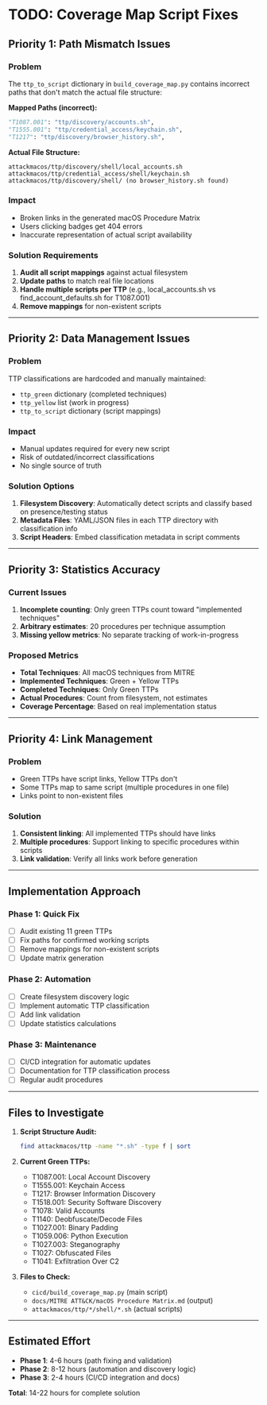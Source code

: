 # TODO: Coverage Map Script Fixes

## Priority 1: Path Mismatch Issues

### Problem
The `ttp_to_script` dictionary in `build_coverage_map.py` contains incorrect paths that don't match the actual file structure:

**Mapped Paths (incorrect):**
```python
"T1087.001": "ttp/discovery/accounts.sh",
"T1555.001": "ttp/credential_access/keychain.sh",
"T1217": "ttp/discovery/browser_history.sh",
```

**Actual File Structure:**
```
attackmacos/ttp/discovery/shell/local_accounts.sh
attackmacos/ttp/credential_access/shell/keychain.sh
attackmacos/ttp/discovery/shell/ (no browser_history.sh found)
```

### Impact
- Broken links in the generated macOS Procedure Matrix
- Users clicking badges get 404 errors
- Inaccurate representation of actual script availability

### Solution Requirements
1. **Audit all script mappings** against actual filesystem
2. **Update paths** to match real file locations
3. **Handle multiple scripts per TTP** (e.g., local_accounts.sh vs find_account_defaults.sh for T1087.001)
4. **Remove mappings** for non-existent scripts

---

## Priority 2: Data Management Issues

### Problem
TTP classifications are hardcoded and manually maintained:
- `ttp_green` dictionary (completed techniques)
- `ttp_yellow` list (work in progress)
- `ttp_to_script` dictionary (script mappings)

### Impact
- Manual updates required for every new script
- Risk of outdated/incorrect classifications
- No single source of truth

### Solution Options
1. **Filesystem Discovery**: Automatically detect scripts and classify based on presence/testing status
2. **Metadata Files**: YAML/JSON files in each TTP directory with classification info
3. **Script Headers**: Embed classification metadata in script comments

---

## Priority 3: Statistics Accuracy

### Current Issues
1. **Incomplete counting**: Only green TTPs count toward "implemented techniques"
2. **Arbitrary estimates**: 20 procedures per technique assumption
3. **Missing yellow metrics**: No separate tracking of work-in-progress

### Proposed Metrics
- **Total Techniques**: All macOS techniques from MITRE
- **Implemented Techniques**: Green + Yellow TTPs
- **Completed Techniques**: Only Green TTPs  
- **Actual Procedures**: Count from filesystem, not estimates
- **Coverage Percentage**: Based on real implementation status

---

## Priority 4: Link Management

### Problem
- Green TTPs have script links, Yellow TTPs don't
- Some TTPs map to same script (multiple procedures in one file)
- Links point to non-existent files

### Solution
1. **Consistent linking**: All implemented TTPs should have links
2. **Multiple procedures**: Support linking to specific procedures within scripts
3. **Link validation**: Verify all links work before generation

---

## Implementation Approach

### Phase 1: Quick Fix
- [ ] Audit existing 11 green TTPs
- [ ] Fix paths for confirmed working scripts
- [ ] Remove mappings for non-existent scripts
- [ ] Update matrix generation

### Phase 2: Automation
- [ ] Create filesystem discovery logic
- [ ] Implement automatic TTP classification
- [ ] Add link validation
- [ ] Update statistics calculations

### Phase 3: Maintenance
- [ ] CI/CD integration for automatic updates
- [ ] Documentation for TTP classification process
- [ ] Regular audit procedures

---

## Files to Investigate

1. **Script Structure Audit:**
   ```bash
   find attackmacos/ttp -name "*.sh" -type f | sort
   ```

2. **Current Green TTPs:**
   - T1087.001: Local Account Discovery
   - T1555.001: Keychain Access
   - T1217: Browser Information Discovery
   - T1518.001: Security Software Discovery
   - T1078: Valid Accounts
   - T1140: Deobfuscate/Decode Files
   - T1027.001: Binary Padding
   - T1059.006: Python Execution
   - T1027.003: Steganography
   - T1027: Obfuscated Files
   - T1041: Exfiltration Over C2

3. **Files to Check:**
   - `cicd/build_coverage_map.py` (main script)
   - `docs/MITRE ATT&CK/macOS Procedure Matrix.md` (output)
   - `attackmacos/ttp/*/shell/*.sh` (actual scripts)

---

## Estimated Effort
- **Phase 1**: 4-6 hours (path fixing and validation)
- **Phase 2**: 8-12 hours (automation and discovery logic)  
- **Phase 3**: 2-4 hours (CI/CD integration and docs)

**Total**: 14-22 hours for complete solution 